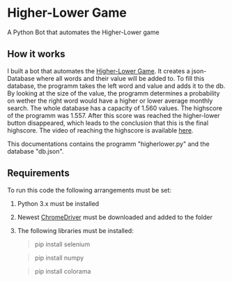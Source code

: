 # Higher-Lower Game
A Python Bot that automates the Higher-Lower game

## How it works
I built a bot that automates the [Higher-Lower Game](http://www.higherlowergame.com). 
It creates a json-Database where all words and their value will be added to. 
To fill this database, the programm takes the left word and value and adds it to the db.
By looking at the size of the value, the programm determines a probability on wether the right word would have a higher or lower average monthly search.
The whole database has a capacity of 1.560 values. The highscore of the programm was 1.557. After this score was reached the higher-lower button disappeared, which leads to the conclusion that this is the final highscore.
The video of reaching the highscore is available [here](https://youtu.be/1wf2AVbQTxY?si=OfAltlhsbCnUA-8p).

This documentations contains the programm "higherlower.py" and the database "db.json".

## Requirements
To run this code the following arrangements must be set:
 1. Python 3.x must be installed
 2. Newest [ChromeDriver](https://chromedriver.chromium.org/) must be downloaded and added to the folder
 3. The following libraries must be installed:
    > pip install selenium 

    > pip install numpy

    > pip install colorama

